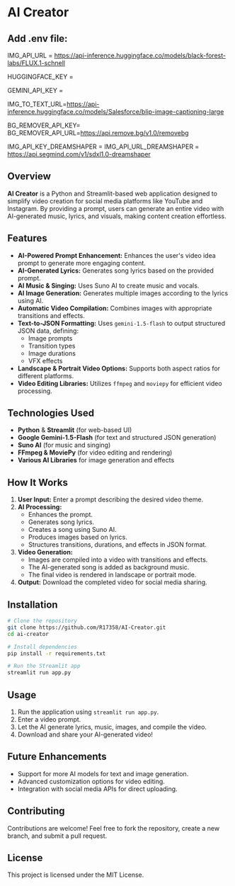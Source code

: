 
# AI Creator

## Add .env file:
  
  IMG_API_URL = https://api-inference.huggingface.co/models/black-forest-labs/FLUX.1-schnell
  
  HUGGINGFACE_KEY =
  
  GEMINI_API_KEY = 
  
  IMG_TO_TEXT_URL=https://api-inference.huggingface.co/models/Salesforce/blip-image-captioning-large
  
  BG_REMOVER_API_KEY=
  BG_REMOVER_API_URL=https://api.remove.bg/v1.0/removebg
  
  IMG_API_KEY_DREAMSHAPER =
  IMG_API_URL_DREAMSHAPER = https://api.segmind.com/v1/sdxl1.0-dreamshaper


## Overview
**AI Creator** is a Python and Streamlit-based web application designed to simplify video creation for social media platforms like YouTube and Instagram. By providing a prompt, users can generate an entire video with AI-generated music, lyrics, and visuals, making content creation effortless.

## Features
- **AI-Powered Prompt Enhancement:** Enhances the user's video idea prompt to generate more engaging content.
- **AI-Generated Lyrics:** Generates song lyrics based on the provided prompt.
- **AI Music & Singing:** Uses Suno AI to create music and vocals.
- **AI Image Generation:** Generates multiple images according to the lyrics using AI.
- **Automatic Video Compilation:** Combines images with appropriate transitions and effects.
- **Text-to-JSON Formatting:** Uses `gemini-1.5-flash` to output structured JSON data, defining:
  - Image prompts
  - Transition types
  - Image durations
  - VFX effects
- **Landscape & Portrait Video Options:** Supports both aspect ratios for different platforms.
- **Video Editing Libraries:** Utilizes `ffmpeg` and `moviepy` for efficient video processing.

## Technologies Used
- **Python** & **Streamlit** (for web-based UI)
- **Google Gemini-1.5-Flash** (for text and structured JSON generation)
- **Suno AI** (for music and singing)
- **FFmpeg & MoviePy** (for video editing and rendering)
- **Various AI Libraries** for image generation and effects

## How It Works
1. **User Input:** Enter a prompt describing the desired video theme.
2. **AI Processing:**
   - Enhances the prompt.
   - Generates song lyrics.
   - Creates a song using Suno AI.
   - Produces images based on lyrics.
   - Structures transitions, durations, and effects in JSON format.
3. **Video Generation:**
   - Images are compiled into a video with transitions and effects.
   - The AI-generated song is added as background music.
   - The final video is rendered in landscape or portrait mode.
4. **Output:** Download the completed video for social media sharing.

## Installation
```sh
# Clone the repository
git clone https://github.com/R17358/AI-Creator.git
cd ai-creator

# Install dependencies
pip install -r requirements.txt

# Run the Streamlit app
streamlit run app.py
```

## Usage
1. Run the application using `streamlit run app.py`.
2. Enter a video prompt.
3. Let the AI generate lyrics, music, images, and compile the video.
4. Download and share your AI-generated video!

## Future Enhancements
- Support for more AI models for text and image generation.
- Advanced customization options for video editing.
- Integration with social media APIs for direct uploading.

## Contributing
Contributions are welcome! Feel free to fork the repository, create a new branch, and submit a pull request.

## License
This project is licensed under the MIT License.

